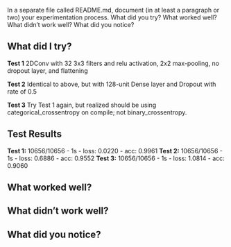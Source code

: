 In a separate file called README.md, document (in at least a paragraph or two) your experimentation process. What did you try? What worked well? What didn’t work well? What did you notice?

## What did I try?
**Test 1**
2DConv with 32 3x3 filters and relu activation, 2x2 max-pooling, no dropout layer, and flattening

**Test 2**
Identical to above, but with 128-unit Dense layer and Dropout with rate of 0.5

**Test 3**
Try Test 1 again, but realized should be using categorical_crossentropy on compile; not binary_crossentropy.

## Test Results
**Test 1:** 10656/10656 - 1s - loss: 0.0220 - acc: 0.9961
**Test 2:** 10656/10656 - 1s - loss: 0.6886 - acc: 0.9552
**Test 3:** 10656/10656 - 1s - loss: 1.0814 - acc: 0.9060


## What worked well? 

## What didn’t work well? 

## What did you notice?
